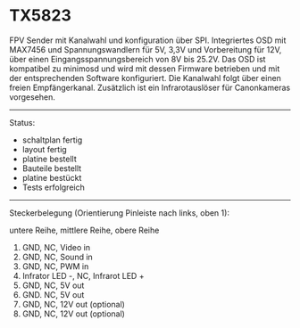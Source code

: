 # TX5823
FPV Sender mit Kanalwahl und konfiguration über SPI. Integriertes OSD mit MAX7456 und Spannungswandlern für 5V, 3,3V und Vorbereitung für 12V, über einen Eingangsspannungsbereich von 8V bis 25.2V.
Das OSD ist kompatibel zu minimosd und wird mit dessen Firmware betrieben und mit der entsprechenden Software konfiguriert.
Die Kanalwahl folgt über einen freien Empfängerkanal.
Zusätzlich ist ein Infrarotauslöser für Canonkameras vorgesehen.

-------------------
Status:
- schaltplan fertig
- layout fertig
- platine bestellt
- Bauteile bestellt
- platine bestückt
- Tests erfolgreich

-------------------
Steckerbelegung (Orientierung Pinleiste nach links, oben 1):

untere Reihe, mittlere Reihe, obere Reihe
1. GND, NC, Video in
2. GND, NC, Sound in
3. GND, NC, PWM in
4. Infrator LED -, NC, Infrarot LED +
5. GND, NC, 5V out
6. GND. NC, 5V out
7. GND, NC, 12V out (optional)
8. GND, NC, 12V out (optional)

